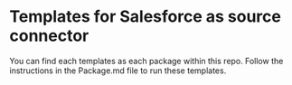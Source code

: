 # Templates for Salesforce as source connector

You can find each templates as each package within this repo. Follow the instructions in the Package.md file to run these templates. 
